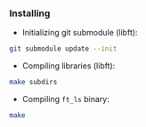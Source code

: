 
### Installing

 * Initializing git submodule (libft):

```bash
git submodule update --init 
```

 * Compiling libraries (libft):
```bash
make subdirs 
```

 * Compiling `ft_ls` binary:
```bash
make 
```
